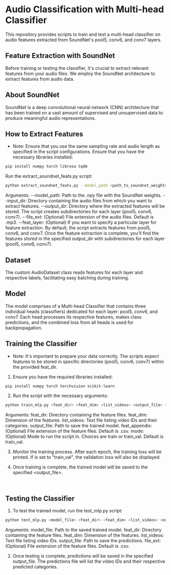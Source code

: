 # Audio Classification with Multi-head Classifier
This repository provides scripts to train and test a multi-head classifier on audio features extracted from SoundNet's pool5, conv6, and conv7 layers.
<br>

## Feature Extraction with SoundNet
Before training or testing the classifier, it's crucial to extract relevant features from your audio files. We employ the SoundNet architecture to extract features from audio data.
<br>

## About SoundNet
SoundNet is a deep convolutional neural network (CNN) architecture that has been trained on a vast amount of supervised and unsupervised data to produce meaningful audio representations.
<br>

## How to Extract Features
* Note: Ensure that you use the same sampling rate and audio length as specified in the script configurations.
Ensure that you have the necessary libraries installed:
```bash
pip install numpy torch librosa tqdm
```
Run the extract_soundnet_feats.py script:
```bash
python extract_soundnet_feats.py --model_path <path_to_soundnet_weights> --input_dir <audio_files_directory> --output_dir <features_output_directory> [--file_ext .mp3] [--feat_layer ""]
```
Arguments:
--model_path: Path to the .npy file with the SoundNet weights.
--input_dir: Directory containing the audio files from which you want to extract features.
--output_dir: Directory where the extracted features will be stored. The script creates subdirectories for each layer (pool5, conv6, conv7).
--file_ext: (Optional) File extension of the audio files. Default is .mp3.
--feat_layer: (Optional) If you want to specify a particular layer for feature extraction. By default, the script extracts features from pool5, conv6, and conv7.
Once the feature extraction is complete, you'll find the features stored in the specified output_dir with subdirectories for each layer (pool5, conv6, conv7).
<br>

## Dataset
The custom AudioDataset class reads features for each layer and respective labels, facilitating easy batching during training.
<br>

## Model
The model comprises of a Multi-head Classifier that contains three individual heads (classifiers) dedicated for each layer: pool5, conv6, and conv7. Each head processes its respective features, makes class predictions, and the combined loss from all heads is used for backpropagation.
<br>

## Training the Classifier
* Note: It's important to prepare your data correctly. The scripts expect features to be stored in specific directories (pool5, conv6, conv7) within the provided feat_dir.

1. Ensure you have the required libraries installed:

```bash
pip install numpy torch torchvision scikit-learn
```
2. Run the script with the necessary arguments:
```bash
python train_mlp.py <feat_dir> <feat_dim> <list_videos> <output_file> <feat_appendix> <mode>
```
Arguments:
feat_dir: Directory containing the feature files.
feat_dim: Dimension of the features.
list_videos: Text file listing video IDs and their categories.
output_file: Path to save the trained model.
feat_appendix: (Optional) File extension of the feature files. Default is .csv.
mode: (Optional) Mode to run the script in. Choices are train or train_val. Default is train_val.

3. Monitor the training process. After each epoch, the training loss will be printed. If <mode> is set to "train_val", the validation loss will also be displayed.

4. Once training is complete, the trained model will be saved to the specified <output_file>.
<br>

## Testing the Classifier
1. To test the trained model, run the test_mlp.py script:

```bash
python test_mlp.py <model_file> <feat_dir> <feat_dim> <list_videos> <output_file> <file_ext>
```
Arguments:
model_file: Path to the saved trained model.
feat_dir: Directory containing the feature files.
feat_dim: Dimension of the features.
list_videos: Text file listing video IDs.
output_file: Path to save the predictions.
file_ext: (Optional) File extension of the feature files. Default is .csv.

2. Once testing is complete, predictions will be saved in the specified output_file. The predictions file will list the video IDs and their respective predicted categories.